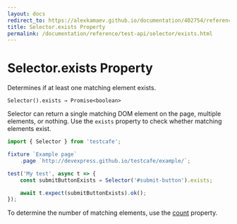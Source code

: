 ```yaml
---
layout: docs
redirect_to: https://alexkamaev.github.io/documentation/402754/reference/test-api/selector/exists
title: Selector.exists Property
permalink: /documentation/reference/test-api/selector/exists.html
---
```

# Selector.exists Property

Determines if at least one matching element exists.

```text
Selector().exists → Promise<boolean>
```

Selector can return a single matching DOM element on the page, multiple elements, or nothing. Use the `exists` property to check whether matching elements exist.

```js
import { Selector } from 'testcafe';

fixture `Example page`
    .page `http://devexpress.github.io/testcafe/example/`;

test('My test', async t => {
    const submitButtonExists = Selector('#submit-button').exists;

    await t.expect(submitButtonExists).ok();
});
```

To determine the number of matching elements, use the [count](count.md) property.